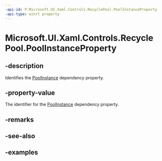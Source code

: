 ```yaml
---
-api-id: P:Microsoft.UI.Xaml.Controls.RecyclePool.PoolInstanceProperty
-api-type: winrt property
---
```


# Microsoft.UI.Xaml.Controls.RecyclePool.PoolInstanceProperty

<!--
public static Windows.UI.Xaml.DependencyProperty PoolInstanceProperty { get; }
-->


## -description

Identifies the [PoolInstance](recyclepool_poolinstance.md) dependency property.

## -property-value

The identifier for the [PoolInstance](recyclepool_poolinstance.md) dependency property.

## -remarks

## -see-also

## -examples


